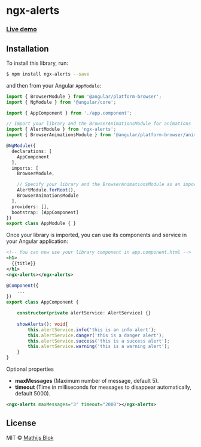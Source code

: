 # ngx-alerts

### [Live demo](http://www.mathijsblok.com/alerts-demo)

## Installation

To install this library, run:

```bash
$ npm install ngx-alerts --save
```

and then from your Angular `AppModule`:

```typescript
import { BrowserModule } from '@angular/platform-browser';
import { NgModule } from '@angular/core';

import { AppComponent } from './app.component';

// Import your library and the BrowserAnimationsModule for animations
import { AlertModule } from 'ngx-alerts';
import { BrowserAnimationsModule } from '@angular/platform-browser/animations';

@NgModule({
  declarations: [
    AppComponent
  ],
  imports: [
    BrowserModule,

    // Specify your library and the BrowserAnimationsModule as an import
    AlertModule.forRoot(),
    BrowserAnimationsModule
  ],
  providers: [],
  bootstrap: [AppComponent]
})
export class AppModule { }
```

Once your library is imported, you can use its components and service in your Angular application:

```xml
<!-- You can now use your library component in app.component.html -->
<h1>
  {{title}}
</h1>
<ngx-alerts></ngx-alerts>
```

```typescript
@Component({
    ...
})
export class AppComponent {

    constructor(private alertService: AlertService) {}
    
    showAlerts(): void{
        this.alertService.info('this is an info alert');
        this.alertService.danger('this is a danger alert');
        this.alertService.success('this is a success alert');
        this.alertService.warning('this is a warning alert');
    }    
}
```



Optional properties

* __maxMessages__ (Maximum number of message, default 5).
* __timeout__ (Time in milliseconds for messages to disappear automatically, default 5000).
 
 ```xml
 <ngx-alerts maxMessages="3" timeout="2000"></ngx-alerts>
 ````

## License

MIT © [Mathijs Blok](mailto:info@mathijsblok.com)
